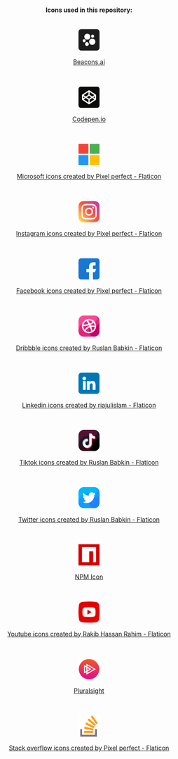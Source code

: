  <div align="center">
  <h4>Icons used in this repository:</h4>
  <br>

  <img src="https://raw.githubusercontent.com/igorskyflyer/igorskyflyer/main/assets/beacons.png" width="48">

  <br>

  <a href="https://beacons.ai" title="Beacon.ai icon">Beacons.ai</a>

<br>

<br>

<img src="https://raw.githubusercontent.com/igorskyflyer/igorskyflyer/main/assets/codepen.png" width="48">

  <br>

  <a href="https://codepen.io" title="Codepen icon">Codepen.io</a>

<br>

<br>

<img src="https://raw.githubusercontent.com/igorskyflyer/igorskyflyer/main/assets/microsoft.png" width="48">

  <br>

<a href="https://www.flaticon.com/free-icons/microsoft" title="microsoft icons">Microsoft icons created by Pixel perfect - Flaticon</a>
 
<br>

<br>
 
  <img src="https://raw.githubusercontent.com/igorskyflyer/igorskyflyer/main/assets/instagram.png" width="48">
  
 <br>
 
 <a href="https://www.flaticon.com/free-icons/instagram" title="instagram icons">Instagram icons created by Pixel perfect - Flaticon</a>
  
  <br>
  
  <br>

  <img src="https://raw.githubusercontent.com/igorskyflyer/igorskyflyer/main/assets/facebook.png" width="48">
 
 <br>
 
 <a href="https://www.flaticon.com/free-icons/facebook" title="facebook icons">Facebook icons created by Pixel perfect - Flaticon</a>
  
  <br>
  
  <br>

  <img src="https://raw.githubusercontent.com/igorskyflyer/igorskyflyer/main/assets/dribbble.png" width="48">
 
 <br>
 
 <a href="https://www.flaticon.com/free-icons/dribbble" title="dribbble icons">Dribbble icons created by Ruslan Babkin - Flaticon</a>
  
  <br>
  
  <br>

  <img src="https://raw.githubusercontent.com/igorskyflyer/igorskyflyer/main/assets/linkedin.png" width="48">
 
 <br>
 
 <a href="https://www.flaticon.com/free-icons/linkedin" title="linkedin icons">Linkedin icons created by riajulislam - Flaticon</a>
  
  <br>
  
  <br>

  <img src="https://raw.githubusercontent.com/igorskyflyer/igorskyflyer/main/assets/tiktok.png" width="48">
 
 <br>
 
 <a href="https://www.flaticon.com/free-icons/tiktok" title="tiktok icons">Tiktok icons created by Ruslan Babkin - Flaticon</a>
  
  <br>
  
  <br>

  <img src="https://raw.githubusercontent.com/igorskyflyer/igorskyflyer/main/assets/twitter.png" width="48">
 
 <br>
 
 <a href="https://www.flaticon.com/free-icons/twitter" title="twitter icons">Twitter icons created by Ruslan Babkin - Flaticon</a>
  
  <br>
  
  <br>

<img src="https://raw.githubusercontent.com/igorskyflyer/igorskyflyer/main/assets/npm.png" width="48">
 
 <br>

 <a href="https://iconscout.com/icons/npm" target="_blank">NPM Icon</a>
 
 <br>
 
 <br>
 
 <img src="https://raw.githubusercontent.com/igorskyflyer/igorskyflyer/main/assets/youtube.png" width="48">
 
 <br>
 
 <a href="https://www.flaticon.com/free-icons/youtube" title="youtube icons">Youtube icons created by Rakib Hassan Rahim - Flaticon</a>
 
  <br>
 
 <br>
 
 <img src="https://raw.githubusercontent.com/igorskyflyer/igorskyflyer/main/assets/pluralsight.png" width="48">
 
 <br>
 
 <a href="https://pluralsight.com">Pluralsight</a>
 
  <br>
 
 <br>
 
 <img src="https://raw.githubusercontent.com/igorskyflyer/igorskyflyer/main/assets/stack-overflow.png" width="48">
 
 <br>
 
 <a href="https://www.flaticon.com/free-icons/stack-overflow" title="stack overflow icons">Stack overflow icons created by Pixel perfect - Flaticon</a>
</div>
